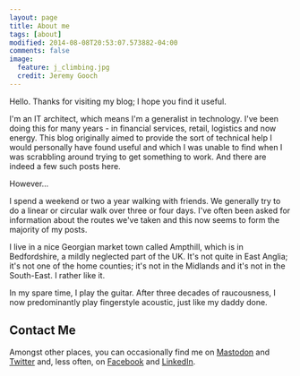 ```yaml
---
layout: page
title: About me
tags: [about]
modified: 2014-08-08T20:53:07.573882-04:00
comments: false
image:
  feature: j_climbing.jpg
  credit: Jeremy Gooch
---
```


Hello.  Thanks for visiting my blog; I hope you find it useful.

I'm an IT architect, which means I'm a generalist in technology.  I've been doing this for many years - in financial services, retail, logistics and now energy.  This blog originally aimed to provide the sort of technical help I would personally have found useful and which I was unable to find when I was scrabbling around trying to get something to work.  And there are indeed a few such posts here.

However...

I spend a weekend or two a year walking with friends.  We generally try to do a linear or circular walk over three or four days.  I've often been asked for information about the routes we've taken and this now seems to form the majority of my posts.

I live in a nice Georgian market town called Ampthill, which is in Bedfordshire, a mildly neglected part of the UK.  It's not quite in East Anglia; it's not one of the home counties; it's not in the Midlands and it's not in the South-East.  I rather like it.

In my spare time, I play the guitar.  After three decades of raucousness, I now predominantly play fingerstyle acoustic, just like my daddy done.


## Contact Me

Amongst other places, you can occasionally find me on <a rel="me" href="https://mas.to/@goochjs">Mastodon</a> and [Twitter][Twitter] and, less often, on [Facebook][Facebook] and [LinkedIn][LinkedIn].

[Twitter]: https://twitter.com/goochjs
[Facebook]: https://www.facebook.com/goochjs
[LinkedIn]: https://www.linkedin.com/in/jeremygooch
